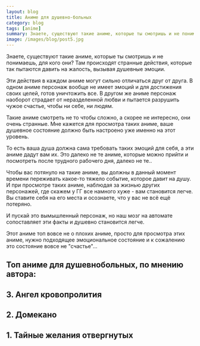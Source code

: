 ```yaml
---
layout: blog
title: Аниме для душевно-больных
category: blog
tags: [anime]  
summary: Знаете, существуют такие аниме, которые ты смотришь и не понимаешь, для кого они?
image: /images/blog/post5.jpg
---
```


Знаете, существуют такие аниме, которые ты смотришь и не понимаешь, для кого они? Там происходят странные действия, которые так пытаются давить на жалость, вызывая душевные эмоции.

Эти действия в каждом аниме могут сильно отличаться друг от друга. В одном аниме персонаж вообще не имеет эмоций и для достижения своих целей, готов уничтожить все. В другом же аниме персонаж наоборот страдает от неразделенной любви и пытается разрушить чужое счастье, чтобы ни себе, ни людям.

Такие аниме смотреть не то чтобы сложно, а скорее не интересно, они очень странные. Мне кажется для просмотра таких аниме, ваше душевное состояние должно быть настроено уже именно на этот уровень.

То есть ваша душа должна сама требовать таких эмоций для себя, а эти аниме дадут вам их. Это далеко не те аниме, которые можно прийти и посмотреть после трудного рабочего дня, далеко не те..

Чтобы вас потянуло на такие аниме, вы должны в данный момент времени переживать какое-то тяжело событие, которое давит на душу. И при просмотре таких аниме, наблюдая за жизнью других персонажей, где скажем у ГГ все намного хуже - вам становится легче. Вы ставите себя на его места и осознаете, что у вас не всё ещё потеряно.

И пускай это вымышленный персонаж, но наш мозг на автомате сопоставляет эти факты и душевно становится легче.

Этот аниме топ вовсе не о плохих аниме, просто для просмотра этих аниме, нужно подходящее эмоциональное состояние и к сожалению это состояние вовсе не "счастье"...

<h2>Топ аниме для душевнобольных, по мнению автора:</h2>

<h2>3. Ангел кровопролития</h2>

<h2>2. Домекано</h2>

<h2>1. Тайные желания отвергнутых</h2>
